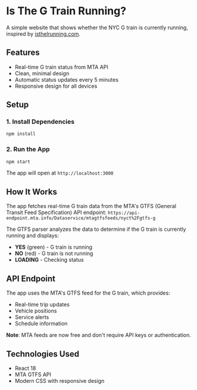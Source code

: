 # Is The G Train Running?

A simple website that shows whether the NYC G train is currently running, inspired by [isthelrunning.com](https://isthelrunning.com/).

## Features

- Real-time G train status from MTA API
- Clean, minimal design
- Automatic status updates every 5 minutes
- Responsive design for all devices

## Setup

### 1. Install Dependencies

```bash
npm install
```

### 2. Run the App

```bash
npm start
```

The app will open at `http://localhost:3000`

## How It Works

The app fetches real-time G train data from the MTA's GTFS (General Transit Feed Specification) API endpoint:
`https://api-endpoint.mta.info/Dataservice/mtagtfsfeeds/nyct%2Fgtfs-g`

The GTFS parser analyzes the data to determine if the G train is currently running and displays:
- **YES** (green) - G train is running
- **NO** (red) - G train is not running
- **LOADING** - Checking status

## API Endpoint

The app uses the MTA's GTFS feed for the G train, which provides:
- Real-time trip updates
- Vehicle positions
- Service alerts
- Schedule information

**Note**: MTA feeds are now free and don't require API keys or authentication.

## Technologies Used

- React 18
- MTA GTFS API
- Modern CSS with responsive design
